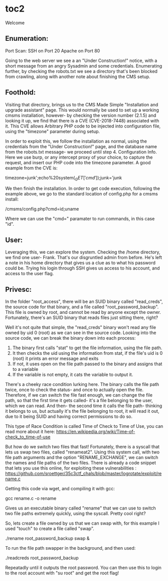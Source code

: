 
# toc2

Welcome 

## Enumeration:

Port Scan:
  SSH on Port 20
  Apache on Port 80

Going to the web server we see a an "Under Construction!" notice, with a short message from an angry Sysadmin and some credentials. Enumerating further, by checking the 
robots.txt we see a directory that's been blocked from crawling, along with another note about finishing the CMS setup. 

## Foothold: 

Visiting that directory, brings us to the CMS Made Simple "Installation and upgrade assistant" page. This would normally be used to set up a working cmsms installation,
however- by checking the version number (2.1.5) and looking it up, we find that there is a CVE (CVE-2018-7448) associated with it. This CVE allows Arbitrary PHP code to be 
injected into configuration file, using the "timezone" parameter during setup. 

In order to exploit this, we follow the installation as normal, using the credentials from the "Under Construction!" page, and the database name from the robots.txt message- 
we proceed until step 4. Configuration Info. Here we use burp, or any intercept proxy of your choice, to capture the request, and insert our PHP code into the timezone
parameter. A good example from the CVE is:

  timezone=junk';echo%20system($_GET['cmd']);$junk='junk 
  
We then finish the installation. In order to get code execution, following the example above, we go to the standard location of config.php for a cmsms install:

  /cmsms/config.php?cmd=id;uname

Where we can use the "cmd=" paramater to run commands, in this case "id". 

## User: 

Leveraging this, we can explore the system. Checking the /home directory, we find one user- Frank. That's our disgruntled admin from before. He's left a note in his home 
directory that gives us a clue as to what his password could be. Trying his login through SSH gives us access to his account, and access to the user flag.

## Privesc:

In the folder "root_access", there will be an SUID binary called "read_creds", the source code for that binary, and a file called "root_password_backup". This file is owned 
by root, and cannot be read by anyone except the owner. Fortunately, there's an SUID binary that reads files just sitting there, right? 

Well it's not quite that simple, the "read_creds" binary won't read any file owned by uid 0 (root) as we can see in the source code. Looking into the source code, we can 
break the binary down into each process:

1. The binary first calls "stat" to get the file information, using the file path. 
2. It then checks the uid using the information from stat, if the file's uid is 0 (root) it prints an error message and exits
3. If not, it uses open on the file path passed to the binary and assigns that to a variable
4. If the variable is not empty, it cats the variable to output it. 

There's a cheeky race condition lurking here. The binary calls the file path twice, once to check the status- and once to actually open the file. Therefore, if we can switch 
the file fast enough, we can change the file path, so that the first time it gets called- it's a file belonging to the user, which we can read. And then- the second time it 
calls the file path- thinking it belongs to us, but actually it's the file belonging to root, it will read it out, due to it being SUID and having correct permissions to 
do so. 

This type of Race Condition is called Time of Check to Time of Use, you can read more about it here: https://en.wikipedia.org/wiki/Time-of-check_to_time-of-use 

But how do we switch two files that fast! Fortunately, there is a syscall that lets us swap two files, called "renameat2". Using this system call, with two file path 
arguments and the option "RENAME_EXCHANGE", we can switch the names and file paths of the two files. There is already a code snippet that lets you use this online, for 
exploiting these vulnerabilities : https://github.com/sroettger/35c3ctf_chals/blob/master/logrotate/exploit/rename.c

Getting this code via wget, and compiling it with gcc:
  
  gcc rename.c -o rename

Gives us an executable binary called "rename" that we can use to switch two file paths extremely quickly, using the syscall. Pretty cool right?

So, lets create a file owned by us that we can swap with, for this example I used "touch" to create a file called "swap". 

  ./rename root_password_backup swap & 

To run the file path swapper in the background, and then used:

  ./readcreds root_password_backup

Repeatadly until it outputs the root password. You can then use this to login to the root account with "su root" and get the root flag!
